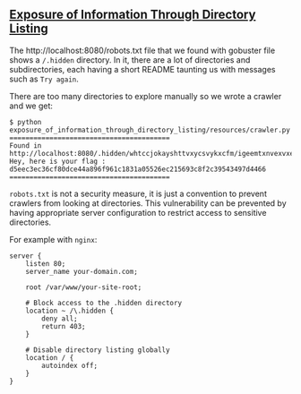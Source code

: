 ## [Exposure of Information Through Directory Listing](https://cwe.mitre.org/data/definitions/548.html)

The http://localhost:8080/robots.txt file that we found with gobuster file shows a `/.hidden` directory. In it, there are a lot of directories and subdirectories, each having a short README taunting us with messages such as `Try again`.

There are too many directories to explore manually so we wrote a crawler and we get:

```console
$ python exposure_of_information_through_directory_listing/resources/crawler.py
========================================
Found in http://localhost:8080/.hidden/whtccjokayshttvxycsvykxcfm/igeemtxnvexvxezqwntmzjltkt/lmpanswobhwcozdqixbowvbrhw/README:
Hey, here is your flag : d5eec3ec36cf80dce44a896f961c1831a05526ec215693c8f2c39543497d4466
========================================
```

`robots.txt` is not a security measure, it is just a convention to prevent crawlers from looking at directories. This vulnerability can be prevented by having appropriate server configuration to restrict access to sensitive directories.

For example with `nginx`:

```
server {
    listen 80;
    server_name your-domain.com;

    root /var/www/your-site-root;

    # Block access to the .hidden directory
    location ~ /\.hidden {
        deny all;
        return 403;
    }

    # Disable directory listing globally
    location / {
        autoindex off;
    }
}
```
